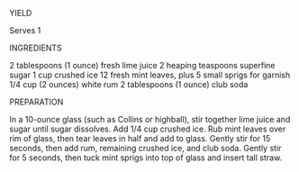 YIELD

Serves 1

INGREDIENTS

2 tablespoons (1 ounce) fresh lime juice
2 heaping teaspoons superfine sugar
1 cup crushed ice
12 fresh mint leaves, plus 5 small sprigs for garnish
1/4 cup (2 ounces) white rum
2 tablespoons (1 ounce) club soda

PREPARATION

In a 10-ounce glass (such as Collins or highball), stir together lime juice and sugar until sugar dissolves.
Add 1/4 cup crushed ice.
Rub mint leaves over rim of glass, then tear leaves in half and add to glass. 
Gently stir for 15 seconds, then add rum, remaining crushed ice, and club soda. 
Gently stir for 5 seconds, then tuck mint sprigs into top of glass and insert tall straw.